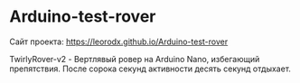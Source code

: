 # Arduino-test-rover
Сайт проекта: https://leorodx.github.io/Arduino-test-rover

TwirlyRover-v2 - Вертлявый ровер на Arduino Nano, избегающий препятствия. После сорока секунд активности десять секунд отдыхает.  
